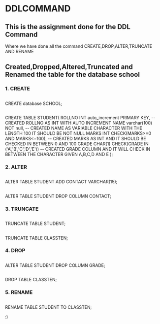 # DDLCOMMAND
## This is the assignment done for the DDL Command

Where we have done all the command CREATE,DROP,ALTER,TRUNCATE AND RENAME

## Created,Dropped,Altered,Truncated and Renamed the table for the database school
### 1. CREATE
##
  CREATE database SCHOOL;
##
  CREATE TABLE STUDENT(
	ROLLNO INT auto_increment PRIMARY KEY, -- CREATED ROLLNO AS INT WITH AUTO INCREMENT
	NAME varchar(100) NOT null, -- CREATED NAME AS VARIABLE CHARACTER WITH THE LENGTH 100 IT SHOULD BE NOT NULL
	MARKS INT CHECK(MARKS>=0 AND MARKS<=100), -- CREATED MARKS AS INT AND IT SHOULD BE CHECKED IN BETWEEN 0 AND 100
    GRADE CHAR(1) CHECK(GRADE IN ('A','B','C','D','E')) -- CREATED GRADE COLUMN AND IT WILL CHECK IN BETWEEN THE CHARACTER GIVEN A,B,C,D AND E
);

### 2. ALTER
##
  ALTER TABLE STUDENT ADD CONTACT VARCHAR(15);
##
  ALTER TABLE STUDENT DROP COLUMN CONTACT;

### 3. TRUNCATE
##
  TRUNCATE TABLE STUDENT;
##
  TRUNCATE TABLE CLASSTEN;

### 4. DROP
##
  ALTER TABLE STUDENT DROP COLUMN GRADE;
##
  DROP TABLE CLASSTEN;

### 5. RENAME
##
  RENAME TABLE STUDENT TO CLASSTEN;

:)
